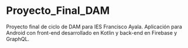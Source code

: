 # Proyecto_Final_DAM
Proyecto final de ciclo de DAM para IES Francisco Ayala. Aplicación para Android con front-end desarrollado en Kotlin y back-end en Firebase y GraphQL.
